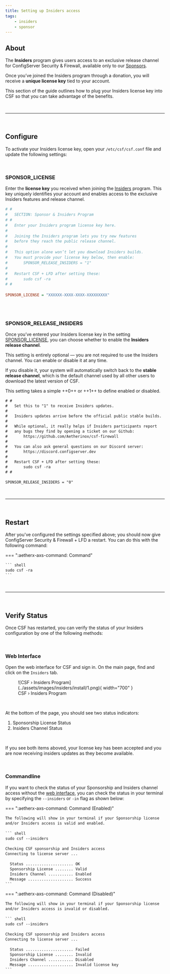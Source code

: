 ```yaml
---
title: Setting up Insiders access
tags:
    - insiders
    - sponsor
---
```


## About

The **Insiders** program gives users access to an exclusive release channel for ConfigServer Security & Firewall, available only to our [Sponsors](../insiders/sponsors.md).

Once you’ve joined the Insiders program through a donation, you will receive a **unique license key** tied to your account.

This section of the guide outlines how to plug your Insiders license key into CSF so that you can take advantage of the benefits.

<br />

---

<br />

## Configure

To activate your Insiders license key, open your `/etc/csf/csf.conf` file and update the following settings:

<br />

### SPONSOR_LICENSE
<!-- md:flag optional --> <!-- md:file https://raw.githubusercontent.com/Aetherinox/csf-firewall/main/extras/example_configs/etc/csf/csf.conf https://raw.githubusercontent.com/Aetherinox/csf-firewall/main/extras/example_configs/etc/csf/csf.conf --> <!-- md:source /etc/csf/csf.conf --> <!-- md:default `empty` -->

Enter the **license key** you received when joining the [Insiders](../insiders/sponsors.md) program. This key uniquely identifies your account and enables access to the exclusive Insiders features and release channel.

```ini
# #
#   SECTION: Sponsor & Insiders Program
# #
#   Enter your Insiders program license key here.
#   
#   Joining the Insiders program lets you try new features
#   before they reach the public release channel.
#   
#   This option alone won’t let you download Insiders builds.
#   You must provide your license key below, then enable:
#       SPONSOR_RELEASE_INSIDERS = "1"
#   
#   Restart CSF + LFD after setting these:
#       sudo csf -ra
# #

SPONSOR_LICENSE = "XXXXXX-XXXX-XXXX-XXXXXXXXX"
```

<br />
<br />

### SPONSOR_RELEASE_INSIDERS
<!-- md:flag optional --> <!-- md:file https://raw.githubusercontent.com/Aetherinox/csf-firewall/main/extras/example_configs/etc/csf/csf.conf https://raw.githubusercontent.com/Aetherinox/csf-firewall/main/extras/example_configs/etc/csf/csf.conf --> <!-- md:source /etc/csf/csf.conf --> <!-- md:default `0` -->

Once you’ve entered your Insiders license key in the setting [SPONSOR_LICENSE](#sponsor_license), you can choose whether to enable the **Insiders release channel**.  

This setting is entirely optional — you are not required to use the Insiders channel. You can enable or disable it at any time.  

If you disable it, your system will automatically switch back to the **stable release channel**, which is the default channel used by all other users to download the latest version of CSF.

This setting takes a simple ++0++ or ++1++ to define enabled or disabled.

```
# #
#   Set this to "1" to receive Insiders updates.
#   
#   Insiders updates arrive before the official public stable builds.
#   
#   While optional, it really helps if Insiders participants report
#   any bugs they find by opening a ticket on our Github:
#       https://github.com/Aetherinox/csf-firewall
#   
#   You can also ask general questions on our Discord server:
#       https://discord.configserver.dev
#   
#   Restart CSF + LFD after setting these:
#       sudo csf -ra
# #

SPONSOR_RELEASE_INSIDERS = "0"
```

<br />

---

<br />

## Restart

After you've configured the settings specified above; you should now give ConfigServer Security & Firewall + LFD a restart. You can do this with the following command:

=== ":aetherx-axs-command: Command"

    ``` shell
    sudo csf -ra
    ```

<br />

---

<br />

## Verify Status

Once CSF has restarted, you can verify the status of your Insiders configuration by one of the following methods:

<br />

### Web Interface

Open the web interface for CSF and sign in. On the main page, find and click on the `Insiders` tab.

<figure markdown="span">
    ![CSF › Insiders Program](../assets/images/insiders/install/1.png){ width="700" }
    <figcaption>CSF › Insiders Program</figcaption>
</figure>

<br />

At the bottom of the page, you should see two status indicators:

1. Sponsorship License Status
2. Insiders Channel Status

<br />

If you see both items aboved, your license key has been accepted and you are now receiving insiders updates as they become available.

<br />

### Commandline

If you want to check the status of your Sponsorship and Insiders channel access without the [web interface](#web-interface), you can check the status in your terminal by specifying the `--insiders` or `-in` flag as shown below:

=== ":aetherx-axs-command: Command (Enabled)"

    The following will show in your terminal if your Sponsorship license and/or Insiders access is valid and enabled.

    ``` shell
    sudo csf --insiders

    Checking CSF sponsorship and Insiders access
    Connecting to license server ...

      Status ..................... OK
      Sponsorship License ........ Valid
      Insiders Channel ........... Enabled
      Message .................... Success
    ```


=== ":aetherx-axs-command: Command  (Disabled)"

    The following will show in your terminal if your Sponsorship license and/or Insiders access is invalid or disabled.

    ``` shell
    sudo csf --insiders

    Checking CSF sponsorship and Insiders access
    Connecting to license server ...

      Status ..................... Failed
      Sponsorship License ........ Invalid
      Insiders Channel ........... Disabled
      Message .................... Invalid license key
    ```

<br />
<br />
